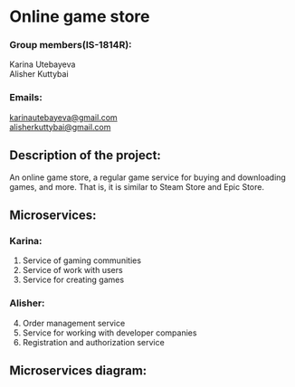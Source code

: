 # Online game store
### Group members(IS-1814R):
 Karina Utebayeva  
 Alisher Kuttybai  

### Emails: 
 karinautebayeva@gmail.com  
 alisherkuttybai@gmail.com  

## Description of the project:
An online game store, a regular game service for buying and downloading games, and more. That is, it is similar to Steam Store and Epic Store.
 
## Microservices:
### Karina:
  1) Service of gaming communities
  2) Service of work with users
  3) Service for creating games
### Alisher:
  4) Order management service
  5) Service for working with developer companies
  6) Registration and authorization service
 
## Microservices diagram:
